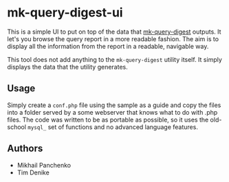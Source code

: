 # mk-query-digest-ui

This is a simple UI to put on top of the data that <a href="http://www.maatkit.org/doc/mk-query-digest.html">mk-query-digest</a> outputs. It let's you browse the query report in a more readable fashion. The aim is to display all the information from the report in a readable, navigable way.

This tool does not add anything to the `mk-query-digest` utility itself. It simply displays the data that the utility generates. 

## Usage

Simply create a `conf.php` file using the sample as a guide and copy the files into a folder served by a some webserver that knows what to do with .php files. The code was written to be as portable as possible, so it uses the old-school `mysql_` set of functions and no advanced language features.

## Authors
* Mikhail Panchenko
* Tim Denike
